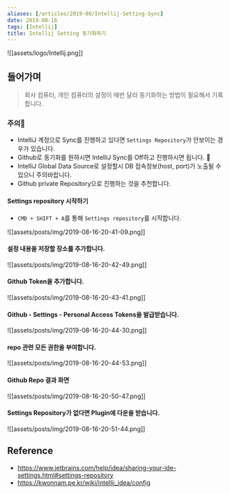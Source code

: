 ```yaml
---
aliases: [/articles/2019-08/Intellij-Setting-Sync]
date: 2019-08-16
tags: [Intellij]
title: Intellij Setting 동기화하기
---
```


![[assets/logo/Intellij.png]]

## 들어가며
> 회사 컴퓨터, 개인 컴퓨터의 설정이 매번 달라 동기화하는 방법이 필요해서 기록합니다.

### 주의👹
- IntelliJ 계정으로 Sync를 진행하고 있다면 `Settings Repository`가 안보이는 경우가 있습니다.
- Github로 동기화를 원하시면 IntelliJ Sync를 Off하고 진행하시면 됩니다. 🙌
- IntelliJ Global Data Source로 설정할시 DB 접속정보(host, port)가 노출될 수 있으니 주의바랍니다.
- Github private Repository으로 진행하는 것을 추천합니다.

#### Settings repository 시작하기
- `CMD + SHIFT + A`를 통해 `Settings repository`를 시작합니다.

![[assets/posts/img/2019-08-16-20-41-09.png]]


#### 설정 내용을 저장할 장소를 추가합니다.

![[assets/posts/img/2019-08-16-20-42-49.png]]

#### Github Token을 추가합니다.

![[assets/posts/img/2019-08-16-20-43-41.png]]


#### Github - Settings - Personal Access Tokens을 발급받습니다.

![[assets/posts/img/2019-08-16-20-44-30.png]]


#### repo 관련 모든 권한을 부여합니다.

![[assets/posts/img/2019-08-16-20-44-53.png]]


#### Github Repo 결과 화면
![[assets/posts/img/2019-08-16-20-50-47.png]]


#### Settings Repository가 없다면 Plugin에 다운을 받습니다.

![[assets/posts/img/2019-08-16-20-51-44.png]]

## Reference
- <https://www.jetbrains.com/help/idea/sharing-your-ide-settings.html#settings-repository>
- <https://kwonnam.pe.kr/wiki/intellij_idea/config>
